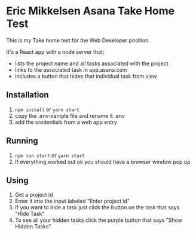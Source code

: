 # Eric Mikkelsen Asana Take Home Test
This is my Take home test for the Web Developer position.

It's a React app with a node server that:

- lists the project name and all tasks associated with the project 
- links to the associated task in app.asana.com
- includes a button that hides that individual task from view

## Installation
1. `npm install` or `yarn start`
2. copy the .env-xample file and rename it .env
3. add the credentials from a web app entry

## Running
1. `npm run start` or `yarn start`
2. If everything worked out ok you should have a browser window pop up

## Using
1. Get a project id
2. Enter it into the input labeled "Enter project id"
3. If you want to hide a task just click the button on the task that says "Hide Task"
4. To see all your hidden tasks click the purple button that says "Show Hidden Tasks"